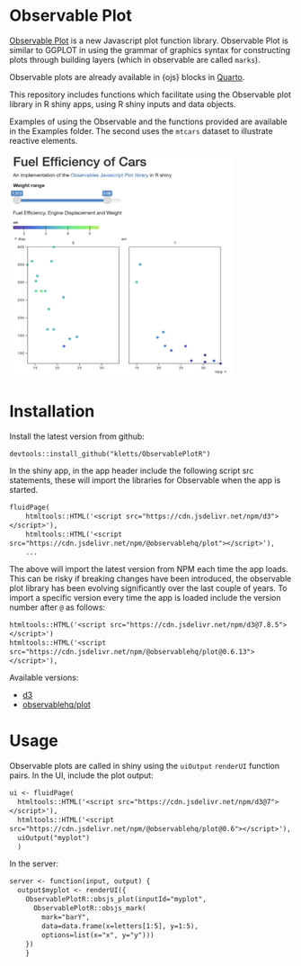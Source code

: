 # Observable Plot

[Observable Plot](https://observablehq.com/plot) is a new Javascript plot function library.  Observable Plot is similar to GGPLOT in using the grammar of graphics syntax for constructing plots through building layers (which in observable are called `marks`).  

Observable plots are already available in {ojs} blocks in [Quarto](https://quarto.org/docs/interactive/ojs/). 

This repository includes functions which facilitate using the Observable plot library in R shiny apps, using R shiny inputs and data objects. 

Examples of using the Observable and the functions provided are available in the Examples folder. The second uses the 
`mtcars` dataset to illustrate reactive elements. 

<img src="example.png" width="400" height="400">

# Installation 

Install the latest version from github:

```
devtools::install_github("kletts/ObservablePlotR")
```

In the shiny app, in the app header include the following script src statements, these will import the libraries 
for Observable when the app is started. 

```
fluidPage(
    htmltools::HTML('<script src="https://cdn.jsdelivr.net/npm/d3"></script>'), 
    htmltools::HTML('<script src="https://cdn.jsdelivr.net/npm/@observablehq/plot"></script>'),
    ...
```

The above will import the latest version from NPM each time the app loads. This can be risky if breaking changes have been introduced, the observable plot library has been evolving significantly over the last couple of years. To import a specific version every time the app is loaded include the version number after `@` as follows: 

```
htmltools::HTML('<script src="https://cdn.jsdelivr.net/npm/d3@7.8.5"></script>')
htmltools::HTML('<script src="https://cdn.jsdelivr.net/npm/@observablehq/plot@0.6.13"></script>'),
```

Available versions: 

 - [d3](https://www.npmjs.com/package/d3?activeTab=versions)
 - [observablehq/plot](https://www.npmjs.com/package/@observablehq/plot?activeTab=versions)

# Usage

Observable plots are called in shiny using the  `uiOutput` `renderUI` function pairs. In the UI, include the plot output: 

```
ui <- fluidPage(
  htmltools::HTML('<script src="https://cdn.jsdelivr.net/npm/d3@7"></script>'), 
  htmltools::HTML('<script src="https://cdn.jsdelivr.net/npm/@observablehq/plot@0.6"></script>'),
  uiOutput("myplot") 
  )
```

In the server: 

```
server <- function(input, output) { 
  output$myplot <- renderUI({ 
    ObservablePlotR::obsjs_plot(inputId="myplot", 
      ObservablePlotR::obsjs_mark(
        mark="barY", 
        data=data.frame(x=letters[1:5], y=1:5), 
        options=list(x="x", y="y")))
    })
    }
```




